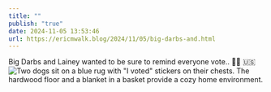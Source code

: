 ```yaml
---
title: ""
publish: "true"
date: 2024-11-05 13:53:46
url: https://ericmwalk.blog/2024/11/05/big-darbs-and.html
---
```


Big Darbs and Lainey wanted to be sure to remind everyone vote.. 🐾🐶 🇺🇸
![Two dogs sit on a blue rug with "I voted" stickers on their chests. The hardwood floor and a blanket in a basket provide a cozy home environment.](https://ericmwalk.blog/uploads/2024/7d7d2d8ccd.jpeg)